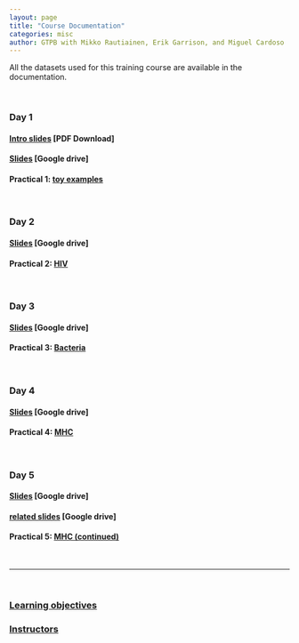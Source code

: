 ```yaml
---
layout: page
title: "Course Documentation"
categories: misc
author: GTPB with Mikko Rautiainen, Erik Garrison, and Miguel Cardoso
---
```


All the datasets used for this training course are available in the documentation.

<br/>

### Day 1
#### [Intro slides](/assets/day1-intro.pdf) [PDF Download]
#### [Slides](https://docs.google.com/presentation/d/1Iy0RaKseVhgmoKT9Hrzdh3sb2IWOF6GfmVm-y4di0dw/edit?usp=sharing) [Google drive]
#### Practical 1: [toy examples](toy_examples.html)

<br/>

### Day 2
#### [Slides](https://docs.google.com/presentation/d/1vClnCkGPZwqpVBZRbc4WQErlKNWCOWGaxRLmyuOZas0/edit?usp=sharing) [Google drive]
#### Practical 2: [HIV](HIV_exercises.html)

<br/>

### Day 3
#### [Slides](https://docs.google.com/presentation/d/1RrfXMI7mpRtYu-H5OswPL2LZcIN_OC0NuI_m6mwU38U/edit?usp=sharing) [Google drive]
#### Practical 3: [Bacteria](bacteria.html)

<br/>

### Day 4
#### [Slides](https://docs.google.com/presentation/d/1xO40HtzgT-IFkM_93GWLi8wxOw4uADoH4rnuXQ8pu9Y/edit?usp=sharing) [Google drive]
#### Practical 4: [MHC](mhc.html)
<br/>

### Day 5
#### [Slides](https://docs.google.com/presentation/d/1Yabcw_M5gCcCv9DJQ4d3Fp0X-GzooP-y08Qp0Fb7Iuc/edit?usp=sharing) [Google drive]
#### [related slides](https://docs.google.com/presentation/d/10KDUnRJyKwi5q9khCcb0C9Mb52XcGZbfvFFF0nNCbGg/edit?usp=sharing) [Google drive]
#### Practical 5: [MHC (continued)](mhc.html)

<br/>

---

<br/>

### [Learning objectives](learning_objective.html)

### [Instructors](instructors.html)
